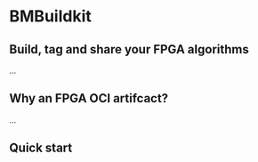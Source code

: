 # BMBuildkit

## Build, tag and share your FPGA algorithms

...


## Why an FPGA OCI artifcact?

...


## Quick start 

